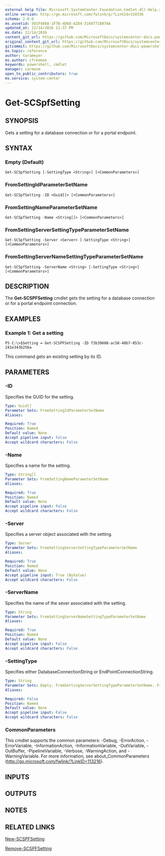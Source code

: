 ```yaml
---
external help file: Microsoft.SystemCenter.Foundation.Cmdlet.dll-Help.xml
online version: http://go.microsoft.com/fwlink/p/?LinkId=328336
schema: 2.0.0
ms.assetid: 501F4868-1F7B-4D68-A2D4-3160771807AA
updated_at: 12/14/2016 11:37 PM
ms.date: 12/14/2016
content_git_url: https://github.com/MicrosoftDocs/systemcenter-docs-powershell/blob/master/systemcenter-cmdlets/SystemCenter2016/ServiceProviderFoundation/v1/Get-SCSPFSetting.md
original_content_git_url: https://github.com/MicrosoftDocs/systemcenter-docs-powershell/blob/master/systemcenter-cmdlets/SystemCenter2016/ServiceProviderFoundation/v1/Get-SCSPFSetting.md
gitcommit: https://github.com/MicrosoftDocs/systemcenter-docs-powershell/blob/ddd0fefc9adaabb9394eb6c21b33370913d1830d/systemcenter-cmdlets/SystemCenter2016/ServiceProviderFoundation/v1/Get-SCSPFSetting.md
ms.topic: reference
author: tarameyer
ms.author: cfreeman
keywords: powershell, cmdlet
manager: carmonm
open_to_public_contributors: true
ms.service: system-center
---
```


# Get-SCSpfSetting

## SYNOPSIS
Gets a setting for a database connection or for a portal endpoint.

## SYNTAX

### Empty (Default)
```
Get-SCSpfSetting [-SettingType <String>] [<CommonParameters>]
```

### FromSettingIdParameterSetName
```
Get-SCSpfSetting -ID <Guid[]> [<CommonParameters>]
```

### FromSettingNameParameterSetName
```
Get-SCSpfSetting -Name <String[]> [<CommonParameters>]
```

### FromSettingServerSettingTypeParameterSetName
```
Get-SCSpfSetting -Server <Server> [-SettingType <String>] [<CommonParameters>]
```

### FromSettingServerNameSettingTypeParameterSetName
```
Get-SCSpfSetting -ServerName <String> [-SettingType <String>] [<CommonParameters>]
```

## DESCRIPTION
The **Get-SCSPFSetting** cmdlet gets the setting for a database connection or for a portal endpoint connection.

## EXAMPLES

### Example 1: Get a setting
```
PS C:\>$Setting = Get-SCSPFSetting -ID f3b39608-ac58-40b7-853c-241e343b256a
```

This command gets an existing setting by its ID.

## PARAMETERS

### -ID
Specifies the GUID for the setting.

```yaml
Type: Guid[]
Parameter Sets: FromSettingIdParameterSetName
Aliases: 

Required: True
Position: Named
Default value: None
Accept pipeline input: False
Accept wildcard characters: False
```

### -Name
Specifies a name for the setting.

```yaml
Type: String[]
Parameter Sets: FromSettingNameParameterSetName
Aliases: 

Required: True
Position: Named
Default value: None
Accept pipeline input: False
Accept wildcard characters: False
```

### -Server
Specifies a server object associated with the setting.

```yaml
Type: Server
Parameter Sets: FromSettingServerSettingTypeParameterSetName
Aliases: 

Required: True
Position: Named
Default value: None
Accept pipeline input: True (ByValue)
Accept wildcard characters: False
```

### -ServerName
Specifies the name of the sever associated with the setting.

```yaml
Type: String
Parameter Sets: FromSettingServerNameSettingTypeParameterSetName
Aliases: 

Required: True
Position: Named
Default value: None
Accept pipeline input: False
Accept wildcard characters: False
```

### -SettingType
Specifies either DatabaseConnectionString or EndPointConnectionString.

```yaml
Type: String
Parameter Sets: Empty, FromSettingServerSettingTypeParameterSetName, FromSettingServerNameSettingTypeParameterSetName
Aliases: 

Required: False
Position: Named
Default value: None
Accept pipeline input: False
Accept wildcard characters: False
```

### CommonParameters
This cmdlet supports the common parameters: -Debug, -ErrorAction, -ErrorVariable, -InformationAction, -InformationVariable, -OutVariable, -OutBuffer, -PipelineVariable, -Verbose, -WarningAction, and -WarningVariable. For more information, see about_CommonParameters (http://go.microsoft.com/fwlink/?LinkID=113216).

## INPUTS

## OUTPUTS

## NOTES

## RELATED LINKS

[New-SCSPFSetting](xref:SystemCenter2016/ServiceProviderFoundation/v1/New-SCSPFSetting.md)

[Remove-SCSPFSetting](xref:SystemCenter2016/ServiceProviderFoundation/v1/Remove-SCSPFSetting.md)

